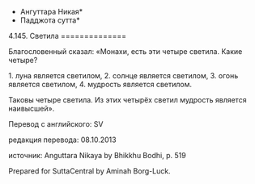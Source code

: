 * Ангуттара Никая*
* Падджота сутта*

4\.145\. Светила
\=\=\=\=\=\=\=\=\=\=\=\=\=\=

Благословенный сказал: «Монахи, есть эти четыре светила\. Какие четыре?

1\. луна является светилом,
2\. солнце является светилом,
3\. огонь является светилом,
4\. мудрость является светилом\.

Таковы четыре светила\. Из этих четырёх светил мудрость является наивысшей»\.

Перевод с английского: SV

редакция перевода: 08\.10\.2013

источник: Anguttara Nikaya by Bhikkhu Bodhi, p\. 519

Prepared for SuttaCentral by Aminah Borg\-Luck\.